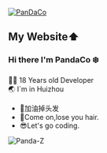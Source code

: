 [![PanDaCo](https://github.com/user-attachments/assets/26151098-d164-4a3f-8646-88440accaaf5)](https://panda-z-coding.github.io/)
## My Website⬆️
### Hi there I'm PandaCo :snowflake:

 👨‍💻 18 Years old Developer                            
 :earth_asia: I`m in Huizhou
- 🤯加油掉头发
- 🫠Come on,lose you hair.
- 😎Let's go coding.
<img align='left' src="https://github-readme-stats.vercel.app/api?username=Panda-Z&show_icons=true&theme=gotham" alt="Panda-Z" />
